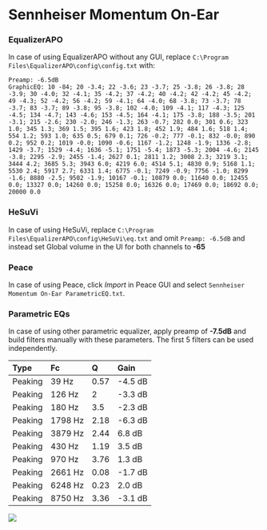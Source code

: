# Sennheiser Momentum On-Ear

### EqualizerAPO
In case of using EqualizerAPO without any GUI, replace `C:\Program Files\EqualizerAPO\config\config.txt`
with:
```
Preamp: -6.5dB
GraphicEQ: 10 -84; 20 -3.4; 22 -3.6; 23 -3.7; 25 -3.8; 26 -3.8; 28 -3.9; 30 -4.0; 32 -4.1; 35 -4.2; 37 -4.2; 40 -4.2; 42 -4.2; 45 -4.2; 49 -4.3; 52 -4.2; 56 -4.2; 59 -4.1; 64 -4.0; 68 -3.8; 73 -3.7; 78 -3.7; 83 -3.7; 89 -3.8; 95 -3.8; 102 -4.0; 109 -4.1; 117 -4.3; 125 -4.5; 134 -4.7; 143 -4.6; 153 -4.5; 164 -4.1; 175 -3.8; 188 -3.5; 201 -3.1; 215 -2.6; 230 -2.0; 246 -1.3; 263 -0.7; 282 0.0; 301 0.6; 323 1.0; 345 1.3; 369 1.5; 395 1.6; 423 1.8; 452 1.9; 484 1.6; 518 1.4; 554 1.2; 593 1.0; 635 0.5; 679 0.1; 726 -0.2; 777 -0.1; 832 -0.0; 890 0.2; 952 0.2; 1019 -0.0; 1090 -0.6; 1167 -1.2; 1248 -1.9; 1336 -2.8; 1429 -3.7; 1529 -4.4; 1636 -5.1; 1751 -5.4; 1873 -5.3; 2004 -4.6; 2145 -3.8; 2295 -2.9; 2455 -1.4; 2627 0.1; 2811 1.2; 3008 2.3; 3219 3.1; 3444 4.2; 3685 5.3; 3943 6.0; 4219 6.0; 4514 5.1; 4830 0.9; 5168 1.1; 5530 2.4; 5917 2.7; 6331 1.4; 6775 -0.1; 7249 -0.9; 7756 -1.0; 8299 -1.6; 8880 -2.5; 9502 -1.9; 10167 -0.1; 10879 0.0; 11640 0.0; 12455 0.0; 13327 0.0; 14260 0.0; 15258 0.0; 16326 0.0; 17469 0.0; 18692 0.0; 20000 0.0
```

### HeSuVi
In case of using HeSuVi, replace `C:\Program Files\EqualizerAPO\config\HeSuVi\eq.txt` and omit `Preamp:
-6.5dB` and instead set Global volume in the UI for both channels to **-65**

### Peace
In case of using Peace, click *Import* in Peace GUI and select `Sennheiser Momentum On-Ear ParametricEQ.txt`.

### Parametric EQs
In case of using other parametric equalizer, apply preamp of **-7.5dB** and build filters manually with
these parameters. The first 5 filters can be used independently.

| Type    | Fc      |    Q | Gain    |
|:--------|:--------|:-----|:--------|
| Peaking | 39 Hz   | 0.57 | -4.5 dB |
| Peaking | 126 Hz  | 2    | -3.3 dB |
| Peaking | 180 Hz  | 3.5  | -2.3 dB |
| Peaking | 1798 Hz | 2.18 | -6.3 dB |
| Peaking | 3879 Hz | 2.44 | 6.8 dB  |
| Peaking | 430 Hz  | 1.19 | 3.5 dB  |
| Peaking | 970 Hz  | 3.76 | 1.3 dB  |
| Peaking | 2661 Hz | 0.08 | -1.7 dB |
| Peaking | 6248 Hz | 0.23 | 2.0 dB  |
| Peaking | 8750 Hz | 3.36 | -3.1 dB |

![](https://raw.githubusercontent.com/jaakkopasanen/AutoEq/master/results/innerfidelity/sbaf-serious/Sennheiser%20Momentum%20On-Ear/Sennheiser%20Momentum%20On-Ear.png)